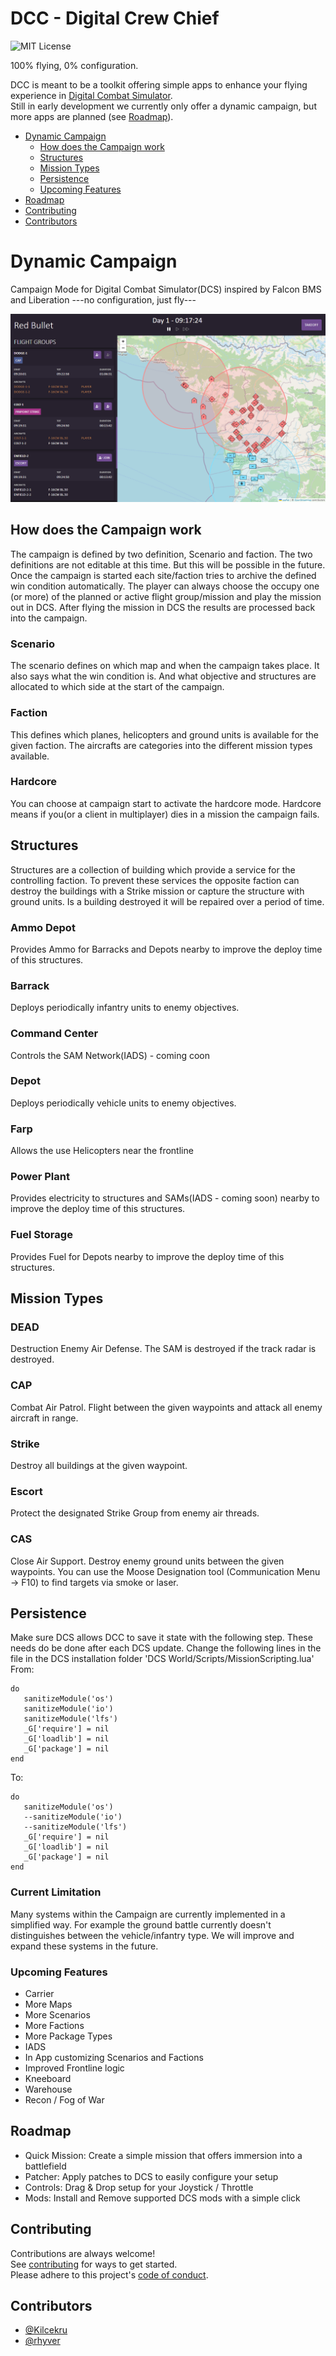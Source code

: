 # DCC - Digital Crew Chief

![MIT License](https://img.shields.io/badge/License-MIT-green.svg)

100% flying, 0% configuration.

DCC is meant to be a toolkit offering simple apps to enhance your flying experience in [Digital Combat Simulator](https://www.digitalcombatsimulator.com/).\
Still in early development we currently only offer a dynamic campaign, but more apps are planned (see [Roadmap](#roadmap)).

- [Dynamic Campaign](#dynamic-campaign)
  - [How does the Campaign work](#how-does-the-campaign-work)
  - [Structures](#structures)
  - [Mission Types](#mission-types)
  - [Persistence](#persistence)
  - [Upcoming Features](#upcoming-features)
- [Roadmap](#roadmap)
- [Contributing](#contributing)
- [Contributors](#contributors)

# Dynamic Campaign
Campaign Mode for Digital Combat Simulator(DCS) inspired by Falcon BMS and Liberation
---no configuration, just fly---

![App Screenshot](docs/campaign-1.png)

## How does the Campaign work
The campaign is defined by two definition, Scenario and faction.
The two definitions are not editable at this time. But this will be possible in the future.
Once the campaign is started each site/faction tries to archive the defined win condition automatically.
The player can always choose the occupy one (or more) of the planned or active flight group/mission and play the mission out in DCS.
After flying the mission in DCS the results are processed back into the campaign.

### Scenario
The scenario defines on which map and when the campaign takes place. It also says what the win condition is. And what objective and structures are allocated to which side at the start of the campaign.

### Faction
This defines which planes, helicopters and ground units is available for the given faction. The aircrafts are categories into the different mission types available.

### Hardcore
You can choose at campaign start to activate the hardcore mode. Hardcore means if you(or a client in multiplayer) dies in a mission the campaign fails.

## Structures
Structures are a collection of building which provide a service for the controlling faction. To prevent these services the opposite faction can destroy the buildings with a Strike mission or capture the structure with ground units.
Is a building destroyed it will be repaired over a period of time.

### Ammo Depot
Provides Ammo for Barracks and Depots nearby to improve the deploy time of this structures.

### Barrack
Deploys periodically infantry units to enemy objectives.

### Command Center
Controls the SAM Network(IADS) - coming coon

### Depot
Deploys periodically vehicle units to enemy objectives.

### Farp
Allows the use Helicopters near the frontline

### Power Plant
Provides electricity to structures and SAMs(IADS - coming soon) nearby to improve the deploy time of this structures.

### Fuel Storage
Provides Fuel for Depots nearby to improve the deploy time of this structures.

## Mission Types

### DEAD
Destruction Enemy Air Defense. The SAM is destroyed if the track radar is destroyed.

### CAP
Combat Air Patrol. Flight between the given waypoints and attack all enemy aircraft in range.

### Strike
Destroy all buildings at the given waypoint.

### Escort
Protect the designated Strike Group from enemy air threads.

### CAS
Close Air Support. Destroy enemy ground units between the given waypoints. You can use the Moose Designation tool (Communication Menu -> F10) to find targets via smoke or laser.

## Persistence
Make sure DCS allows DCC to save it state with the following step.
These needs do be done after each DCS update.
Change the following lines in the file in the DCS installation folder 'DCS World/Scripts/MissionScripting.lua'
From:
```
do
   sanitizeModule('os')
   sanitizeModule('io')
   sanitizeModule('lfs')
   _G['require'] = nil
   _G['loadlib'] = nil
   _G['package'] = nil
end
```
To:
```
do
   sanitizeModule('os')
   --sanitizeModule('io')
   --sanitizeModule('lfs')
   _G['require'] = nil
   _G['loadlib'] = nil
   _G['package'] = nil
end
```

### Current Limitation
Many systems within the Campaign are currently implemented in a simplified way. 
For example the ground battle currently doesn't distinguishes between the vehicle/infantry type.
We will improve and expand these systems in the future.

### Upcoming Features

- Carrier
- More Maps
- More Scenarios
- More Factions
- More Package Types
- IADS
- In App customizing Scenarios and Factions
- Improved Frontline logic
- Kneeboard
- Warehouse
- Recon / Fog of War

## Roadmap

- Quick Mission: Create a simple mission that offers immersion into a battlefield
- Patcher: Apply patches to DCS to easily configure your setup
- Controls: Drag & Drop setup for your Joystick / Throttle
- Mods: Install and Remove supported DCS mods with a simple click

## Contributing

Contributions are always welcome!\
See [contributing](CONTRIBUTING.md) for ways to get started.\
Please adhere to this project's [code of conduct](CODE_OF_CONDUCT.md).

## Contributors
- [@Kilcekru](https://github.com/kilcekru)
- [@rhyver](https://github.com/rhyver)

